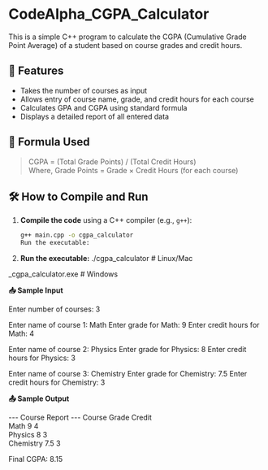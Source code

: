 # CodeAlpha_CGPA_Calculator


This is a simple C++ program to calculate the CGPA (Cumulative Grade Point Average) of a student based on course grades and credit hours.

## 📌 Features

- Takes the number of courses as input
- Allows entry of course name, grade, and credit hours for each course
- Calculates GPA and CGPA using standard formula
- Displays a detailed report of all entered data

## 🧮 Formula Used

> CGPA = (Total Grade Points) / (Total Credit Hours)  
> Where, Grade Points = Grade × Credit Hours (for each course)

## 🛠 How to Compile and Run

1. **Compile the code** using a C++ compiler (e.g., `g++`):
   ```bash
   g++ main.cpp -o cgpa_calculator
   Run the executable:

2. **Run the executable:**
./cgpa_calculator   # Linux/Mac

_cgpa_calculator.exe # Windows

**📥 Sample Input**

Enter number of courses: 3

Enter name of course 1: Math
Enter grade for Math: 9
Enter credit hours for Math: 4

Enter name of course 2: Physics
Enter grade for Physics: 8
Enter credit hours for Physics: 3

Enter name of course 3: Chemistry
Enter grade for Chemistry: 7.5
Enter credit hours for Chemistry: 3

**📤 Sample Output**

--- Course Report ---
Course              Grade     Credit    
Math                9         4         
Physics             8         3         
Chemistry           7.5       3         

Final CGPA: 8.15
